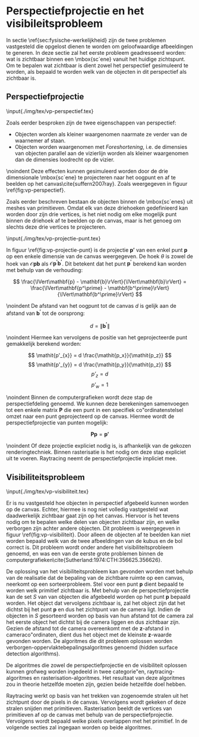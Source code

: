# Perspectiefprojectie en het visibileitsprobleem

In sectie \ref{sec:fysische-werkelijkheid} zijn de twee problemen vastgesteld die opgelost dienen te 
worden om geloofwaardige afbeeldingen te generen. In deze sectie zal het eerste probleem
geadresseerd worden: wat is zichtbaar binnen een \mbox{sc\`ene} vanuit het huidige 
zichtspunt. Om te bepalen wat zichtbaar is dient zowel het perspectief 
gesimuleerd te worden, als bepaald te worden welk van de objecten in dit
perspectief als zichtbaar is.  

## Perspectiefprojectie

\input{./img/tex/vp-perspectief.tex}

Zoals eerder besproken zijn de twee eigenschappen van perspectief:

* Objecten worden als kleiner waargenomen naarmate ze verder van de waarnemer af
  staan.  
* Objecten worden waargenomen met *Foreshortening*, i.e.
  de dimensies van objecten parallel aan de vizierlijn worden als kleiner waargenomen
  dan de dimensies loodrecht op de vizier.

\noindent Deze effecten kunnen gesimuleerd worden door de drie dimensionale \mbox{sc\`ene} te projecteren naar het
oogpunt en af te beelden op het canvas\cite{suffern2007ray}. Zoals weergegeven in figuur 
\ref{fig:vp-perspectief}.  

Zoals eerder beschreven bestaan de objecten binnen de \mbox{sc\`enes} uit meshes van 
primitieven. Omdat elk van deze driehoeken gedefinieerd kan worden door zijn 
drie vertices, is het niet nodig om elke mogelijk punt binnen de driehoek af te 
beelden op de canvas, maar is het genoeg om slechts deze drie vertices te
projecteren.  

\input{./img/tex/vp-projectie-punt.tex}

In figuur \ref{fig:vp-projectie-punt} is de projectie $\mathbf{p'}$ van een 
enkel punt $\mathbf{p}$ op een enkele dimensie van de canvas weergegeven. 
De hoek $\theta$ is zowel de hoek van $\mathcal{O}\mathbf{p}\mathbf{b}$
als $\mathcal{O}\mathbf{p^\prime}\mathbf{b^\prime}$. Dit betekent 
dat het punt $\mathbf{p^\prime}$ berekend kan worden met behulp van
de verhouding:

$$ \frac{\lVert\mathbf{p} - \mathbf{b}\rVert}{\lVert\mathbf{b}\rVert} = \frac{\lVert\mathbf{p^\prime} - \mathbf{b^\prime}\rVert}{\lVert\mathbf{b^\prime}\rVert} $$

\noindent De afstand van het oogpunt tot de canvas $d$ is gelijk aan de afstand van $\mathbf{b^\prime}$
tot de oorsprong:

$$ d = \lVert \mathbf{b^\prime}\rVert $$

\noindent Hiermee kan vervolgens de positie van het geprojecteerde punt gemakkelijk berekend worden:

$$ \mathit{p'_{x}} = d \frac{\mathit{p_x}}{\mathit{p_z}} $$
$$ \mathit{p'_{y}} = d \frac{\mathit{p_y}}{\mathit{p_z}} $$
$$ \mathit{p'_{z}} = d $$
$$ \mathit{p'_{w}} = 1 $$

\noindent Binnen de computergrafieken wordt deze stap de perspectiefdeling genoemd. 
We kunnen deze berekeningen samenvoegen tot een enkele matrix $\mathbf{P}$ 
die een punt in een specifiek co\"ordinatenstelsel omzet naar een punt 
geprojecteerd op de canvas. Hiermee wordt de perspectiefprojectie van punten mogelijk:  

$$ \mathbf{P} \mathbf{p} = \mathbf{p'} $$

\noindent Of deze projectie expliciet nodig is, is afhankelijk van de gekozen 
renderingtechniek. Binnen rasterisatie is het nodig om deze stap expliciet
uit te voeren. Raytracing neemt de perspectiefprojectie impliciet mee.  

## Visibiliteitsprobleem

\input{./img/tex/vp-visibiliteit.tex}

Er is nu vastgesteld hoe objecten in perspectief afgebeeld kunnen worden op de canvas. 
Echter, hiermee is nog niet volledig vastgesteld wat daadwerkelijk 
zichtbaar gaat zijn op het canvas. Hiervoor is het tevens nodig om te bepalen
welke delen van objecten zichtbaar zijn, en welke verborgen zijn achter andere 
objecten. Dit probleem is weergegeven in figuur \ref{fig:vp-visibiliteit}.
Door alleen de objecten af te beelden kan niet worden bepaald welk van de twee
afbeeldingen van de kubus en de bol correct is. Dit probleem wordt onder andere 
het visibiliteitsprobleem genoemd, en was een van de eerste grote problemen binnen
de computergrafieken\cite{Sutherland:1974:CTH:356625.356626}.  

De oplossing van het visibiliteitsprobleem kan gevonden worden met behulp van de realisatie
dat de bepaling van de zichtbare ruimte op een canvas, neerkomt op een sorteerprobleem.
Stel voor een punt $\mathbf{p}$ dient bepaald te worden welk primitief zichtbaar is.
Met behulp van de perspectiefprojectie kan de set $S$ van van objecten die afgebeeld
worden op het punt $\mathbf{p}$ bepaald worden. Het object dat vervolgens zichtbaar is, 
zal het object zijn dat het dichtst bij het punt $\mathbf{p}$ en dus het zichtpunt van
de camera ligt. Indien de objecten in $S$ gesorteerd worden op basis van hun 
afstand tot de camera zal het eerste object het dichtst bij de camera liggen en dus
zichtbaar zijn. Gezien de afstand tot de camera overeenkomt met de $\mathbf{z}$-afstand
in cameraco\"ordinaten, dient dus het object met de kleinste $\mathbf{z}$-waarde gevonden 
worden. De algoritmes die dit probleem oplossen worden verborgen-oppervlaktebepalingsalgoritmes
genoemd (hidden surface detection algorithms).

De algoritmes die zowel de perspectiefprojectie en de visibiliteit oplossen kunnen grofweg 
worden ingedeeld in twee categorie\"en, raytracing-algoritmes en rasterisation-algoritmes.
Het resultaat van deze algoritmes zou in theorie hetzelfde moeten zijn, gezien beide
hetzelfde doel hebben.

Raytracing werkt op basis van het trekken van zogenoemde stralen uit het zichtpunt door
de pixels in de canvas. Vervolgens wordt gekeken of deze stralen snijden met primitieven.
Rasterisation beeldt de vertices van primitieven af op de canvas met behulp van de 
perspectiefprojectie. Vervolgens wordt bepaald welke pixels overlappen met het primitief.
In de volgende secties zal ingegaan worden op beide algoritmes.


